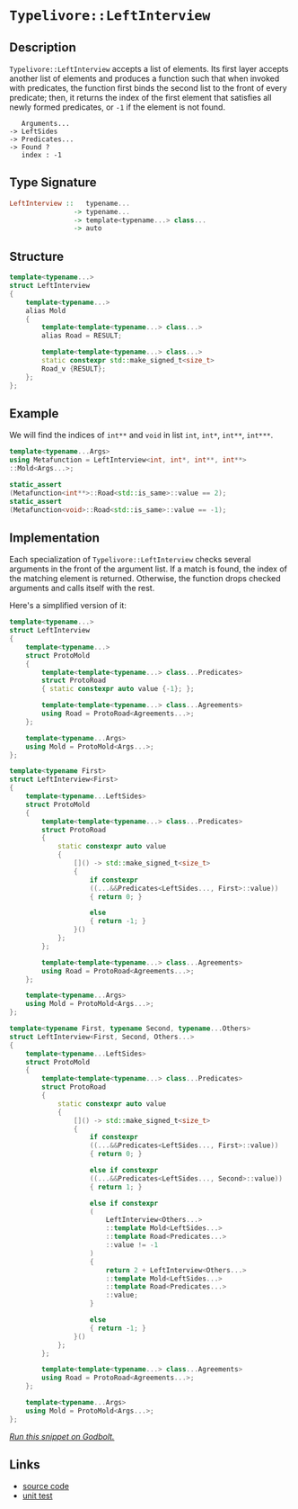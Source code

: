 <!-- Copyright 2024 Feng Mofan
SPDX-License-Identifier: Apache-2.0 -->

# `Typelivore::LeftInterview`

## Description

`Typelivore::LeftInterview` accepts a list of elements.
Its first layer accepts another list of elements and produces a function such that when invoked with predicates, the function first binds the second list to the front of every predicate;
then, it returns the index of the first element that satisfies all newly formed predicates, or `-1` if the element is not found.
<pre><code>   Arguments...
-> LeftSides
-> Predicates...
-> Found ?
   index : -1</code></pre>

## Type Signature

```Haskell
LeftInterview ::   typename...
                -> typename...
                -> template<typename...> class...
                -> auto
```

## Structure

```C++
template<typename...>
struct LeftInterview
{
    template<typename...>
    alias Mold
    {
        template<template<typename...> class...>
        alias Road = RESULT;

        template<template<typename...> class...>
        static constexpr std::make_signed_t<size_t>
        Road_v {RESULT};
    };  
};
```

## Example

We will find the indices of `int**` and `void` in list `int`, `int*`, `int**`, `int***`.

```C++
template<typename...Args>
using Metafunction = LeftInterview<int, int*, int**, int**>
::Mold<Args...>;

static_assert
(Metafunction<int**>::Road<std::is_same>::value == 2);
static_assert
(Metafunction<void>::Road<std::is_same>::value == -1);
```

## Implementation

Each specialization of `Typelivore::LeftInterview` checks several arguments in the front of the argument list.
If a match is found, the index of the matching element is returned.
Otherwise, the function drops checked arguments and calls itself with the rest.

Here's a simplified version of it:

```C++
template<typename...>
struct LeftInterview
{
    template<typename...>
    struct ProtoMold
    {
        template<template<typename...> class...Predicates>
        struct ProtoRoad
        { static constexpr auto value {-1}; };

        template<template<typename...> class...Agreements>
        using Road = ProtoRoad<Agreements...>;
    };

    template<typename...Args>
    using Mold = ProtoMold<Args...>;
};

template<typename First>
struct LeftInterview<First>
{
    template<typename...LeftSides>
    struct ProtoMold
    {
        template<template<typename...> class...Predicates>
        struct ProtoRoad
        {   
            static constexpr auto value 
            {
                []() -> std::make_signed_t<size_t>
                {
                    if constexpr 
                    ((...&&Predicates<LeftSides..., First>::value))
                    { return 0; }

                    else
                    { return -1; }
                }()
            };
        };

        template<template<typename...> class...Agreements>
        using Road = ProtoRoad<Agreements...>;
    };

    template<typename...Args>
    using Mold = ProtoMold<Args...>;
};

template<typename First, typename Second, typename...Others>
struct LeftInterview<First, Second, Others...>
{
    template<typename...LeftSides>
    struct ProtoMold
    {
        template<template<typename...> class...Predicates>
        struct ProtoRoad
        {   
            static constexpr auto value 
            {
                []() -> std::make_signed_t<size_t>
                {
                    if constexpr 
                    ((...&&Predicates<LeftSides..., First>::value))
                    { return 0; }

                    else if constexpr 
                    ((...&&Predicates<LeftSides..., Second>::value))
                    { return 1; }

                    else if constexpr
                    (
                        LeftInterview<Others...>
                        ::template Mold<LeftSides...>
                        ::template Road<Predicates...>
                        ::value != -1
                    )
                    { 
                        return 2 + LeftInterview<Others...>
                        ::template Mold<LeftSides...>
                        ::template Road<Predicates...>
                        ::value; 
                    }

                    else
                    { return -1; }
                }()
            };
        };

        template<template<typename...> class...Agreements>
        using Road = ProtoRoad<Agreements...>;
    };

    template<typename...Args>
    using Mold = ProtoMold<Args...>;
};
```

[*Run this snippet on Godbolt.*](https://godbolt.org/#z:OYLghAFBqd5QCxAYwPYBMCmBRdBLAF1QCcAaPECAMzwBtMA7AQwFtMQByARg9KtQYEAysib0QXACx8BBAKoBnTAAUAHpwAMvAFYTStJg1DIApACYAQuYukl9ZATwDKjdAGFUtAK4sGIAKz%2BpK4AMngMmAByPgBGmMQSUqQADqgKhE4MHt6%2BAUGp6Y4CYRHRLHEJXEl2mA6ZQgRMxATZPn6Btpj2RQwNTQQlUbHxidIKjc2tuR3j/YNlFaMAlLaoXsTI7BzmAMzhyN5YANQmO25ejrSEAJ6n2CYaAIK7%2B4eYJ2fI4%2BhYVHcPzyeBEwLGSBmBpzcBGuyUYrEwADokf8nuNiF4HEcQpgqAQAJKCeIANzwmAA7gCTAB2KxPI70o7A0HgzCQ6Gw5hsJEIlGPBlHNEYghHZTEVBEACynnQAP51NpfP5DKZYKYELOKpZbJhcK5yJ22COByYCgU3NFmHwomBCl5SoZgsxovFqAASqgmDK6faTjSBY1HMgjQJxphVMliEcmBdUEciWIvO95QBaLjUgAipwsvszOwVsp9mrVrI1INV6qhOs5iP1huNpu5j2AxEwIMYBFtBoL9q86SMR3dno%2B6ZFYqIg5lZybLbbgjNtaz3Zzi6eS6LFfZuprCMexGAnfu3vpvfCwCOUto6GHo5dF8nbl3%2B%2B5/zzlKpufzQLLWo1VfhRwAMTwYhxl5R1hWxXECWBYgSXJSEgJAgheXlNdv2LbUOXhblIOEPAsAPJdwJvSVpSXVCjyVdcSyhdCNz/PUeQNI0DAbJELStYtCMo/liOdccPS9RV7XlBklx9f01TwIM0AYUNw0jaMiDjBMkx4n0KOEiSlRMfwrH8dMICWI5kzuf10BAEAWCYABrTAAH10mACJ0Hs5CznSAAvBz3MPLTtLEmlxICpU8CoYM5OBBSTnUkKGSgZ8zAANnMJKOOkrjIVwoR8MwecEVIQDgNAg1LPjbxMCWJZgri%2BlRJbAh1gYI4NCzZdV1i2quiUGravqzBGuIZrUzajNeokjMjPGwKP16sbXw6/zlTomjqMwrdn2Y%2Bt8unVs2DnO0fRPfsJ2vfi3UEyFdtnDtNvuBatPmz8tLW38sMYx9uK046zzvM6x1QO8rr3fKX3zd8V0BR5Xsrd73kQ8ZCs3asjiEWoBHQJGGO3AB5AgEHiL7iNw6DiVJCkzgRghCrR2TMaOPGCZAu63wVfkYeR7CkWy3Kvt4gh0SdAGgcozSJI5lb1urO6WJNfL0utPLDvtPiAYnOa/Tqzr%2BakmSQyiiMoxjFSKpipaRKC7WNL03TDOM0zmO%2BSzrLsxy8Gcy03MhLyfOVvrLfN2qwoi%2BTDemgKEuRZLUoVzKzh5gjuUKqm7jK1SqvD7T%2BsG5rWrzdqodqn1uveYPZNDyNM4kyOeWj5LY5tLKcTwxOkRp9GGEnbA04qjOrYC7OmqONN87Gxai/tEujjL/WwwjKufQgBeApJwlYPJyFGcJln%2B9qyzqPPMj4%2BbnLW6YvyJ%2B0/eVoHS6zgbvKd8Dy%2Be8TI4wDAU4RxG3eJOq3%2BNJ%2BmXtpBqQ8zAnEsFiZupN17wTOFvZmC4AEBWvsyYsh9LxN1xKfR%2BSDn4T1QeWd46t74tk4jaJ%2Bl8JKvxLNmYBcoIbjyofSEu9DArZlAUNEyI86GMPwRbO2mcnoa1mkw%2B0Es0H0ThjLbajZmx7XbHzI6fYzynS/iRC6norryJuqDLsD0GGiMLstSRq1saNhBn7H6GCrzqPOkDKcIMWYPWEU8AA9AAKi8d4nxbiASeK8QAFWwEIQJ3i/HuJ8VEjxESoYvAYAcLwxxIQXDoDcFCX5TFSy5juSxXYnjWIlANJgVAvAJJ6NeVeME4IUzcOEam09BAeMKvUrxLSmkeN5JZBxD4nELhcaiAM0l7Jy3iMhJ4EAimNFKeUzIkJWmdNKiAEhbgnYgDwAoRy8JU4gHKm/L%2B6izDVQerMQMIzTRjIBJM4pMy6gCEhESVA%2BEdkrLWRsrZbAdl7KTDsXM38uDHIsBwFYtBOD%2BF4H4bgvBUCcDcNYawAo1gbCTGYHYPBSAEE0MClYNkAhUgRDsAAHElKkOwSUaCJaSgAnDsfQnBJC8BYBIDQGhSCQq0KQGFHBeAKBAKyzFHAtArDgLAGAiAQBrAIMkC45BKBoFBHQeIkR4ScFUMS5MSVJBHGAMgIMUgERmF4JaQgJB8J6H4IIEQYh2BJAtfIJQagsWkF0FwUgZJiBMGSJwHgIKwUQqdVynGFxpXClQOFNVSUNVap1XqyQBqjgQA8Aq%2BgldUUAt4AKoVpAIBIHlckRVZAKAQDzQWkAwApBmD4HQGCvKIAxCdTEcITRrjet4I25gxBrg4xiNoWoAr0Xyv2gQHGDBaAtsFbwLAMQvDADcGIWgvKoWkCwNZIw4gJ3LuAn2vARI8pOrDLUC4Wx0X1K6E6q4MQPWdo8FgJ1As8BMqXbu4gMQ0iYHTCCQwwArhGCxSsKgBh9wADVyY4w5K2mQlrRDiFtbIRQKh1AbpdfoL9KB4WWH0HgGIvLIArFQMkHoi7kzfC/qYSw1gzActQM%2B4gvN4ArBqHcvwEBXBTD8K60I4QhjlBGK6goGQBBsb0Pxno8xhiVE6N0eoEwWieDaHoRjPQ%2BjNDEzxiTsxJhydyK6jTAwuMLF4wxpFmwJC%2Bo4OCtlAbOBHAjVG7Vurh5xvARAXAJrU1oqWBmv9KwCaehGEZUguLJA7ARDSqkkgNCSDMJIJKLL/BJSpXSjgDLSBMrRQiJKXAkqEqpYSrL/hJBcH8DSpKlmN1cp5XyjFf7s1ipzRK4NMqi0lpTcqtgnAmgsCJFSZMTBZb9i4FShEXAEQcuNUQWjFlXV2qtTB6Qdr4OOqQyASt7rPWtrMxZ9l0LOBBqlRcI4YaozEC6z1vrxoBtDZGxoBNSb80pogTsI5XmJ3CtzagZN8RZXFo%2B/dkYnXuvJgu%2BWqlXBWU0FoDWyg9aN3tubRBuHnbu29ocBBwd7YR1jqdVOmdc7aALogyur966OX4BbHUXdi6xuqEPcCCDp7QUbovVe64N6tgcvvY%2B9Fz7X1KA/au79p4asAaYMB0D4Gl0zegza%2BbcGHWIY5boStBhf1kasBhi9OGAv4cI5wYjBBJzpjVxRqjNG6O4ck9u5wLHO5CY453VTiw%2BNpAE1kLT7GUgu9E/p8TCmuhW96DJu3lumPKb06UX3Omg/u4UzJx3hnVjrBMwCpLW2rMcGO6d3r/WzyDeG6NhNrmJuPfTdV17PnMB%2BYSAFxnKW0tDci1SYrVJSVRZi4VsrVHOCVf5TVkV4rJUhu%2By1pVKqOCdc1UcFgCgiRBiJHnlk4wjX4Am2a6bshZsy8g/ahDTrdC0rW16qFm3/Xld2410N4UJ9aun7PuMC%2BuLCkTb9gtj2diebL1m%2BrI/C1ypfym3ZZAZIZIeyefKleyRfAgEZE7TVKtSHQmaHBtJtTtBHZArtHtPtNHD7IdTHcdUnTAadWdedRddFInNddnSdLdCnPdDdA9ZAI9enQkRnDlZnZtNnO9WjLnXgHnN9fnYnIXV7PgQDBQEDckMDRgCDKXa1CQWXQQRbBXHQEAWlFXYwdDGwTXejTlAjTIRdNxJ2Y3SwSjaFM3AiTQxTTIFwW3GPe3dAePCTETTIYPBw4oH3NTP3KTAQMPYPcwzwuPVwp3WwaPHID3XTOw0zRPZFcIxnNPM/DPa/KfGfOfB/G0J/IvEgEvD/TNbFUgXzLAavMzOvFbIbHYHYQISLMHClHYKkbLTvHbblWwKrLIqqQLEAKLDLLgJ7JKJ7KlTLZKDQKkJLHYU/LveoposzQ1WozlbvT/bI59dIZwSQIAA)

## Links

- [source code](../../../../conceptrodon/typelivore/left_interview.hpp)
- [unit test](../../../../tests/unit/typelivore/left_interview.test.hpp)
